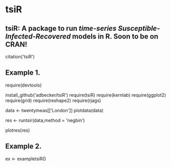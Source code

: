 # **tsiR**
## **tsiR**: A package to run *time-series Susceptible-Infected-Recovered* models in R. Soon to be on CRAN!

citation('tsiR')

## Example 1.

require(devtools)

install_github('adbecker/tsiR')
require(tsiR)
require(kernlab)
require(ggplot2)
require(grid)
require(reshape2)
require(rjags)

data <- twentymeas[['London']]
plotdata(data)

res <- runtsir(data,method = 'negbin')

plotres(res)

## Example 2.

ex <- exampletsiR()


